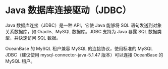 Java 数据库连接驱动（JDBC）
=======================================

Java 数据库连接（JDBC）是一种 API，它使 Java 能够将 SQL 语句发送到对象关系数据库，如 Oracle、MySQL 数据库。JDBC 支持为 Java 暴露 SQL 数据类型，并快速访问 SQL 数据。

OceanBase 的 MySQL 租户兼容 MySQL 的连接协议，使用标准的 MySQL JDBC（建议使用 mysql-connector-java-5.1.47 版本）可以连接 OceanBase 的 MySQL 租户。
